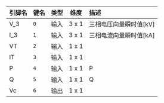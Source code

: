 <!--
DO NOT EDIT THIS FILE DIRECTLY.
This file is generated by tools/comp-docs.js.
All changes will be overwritten by regeneration.
-->

<slot class="model-pins">

| 引脚名 | 键名 | 类型 | 维度 | 描述 |
|:------ |:---- |:----:|:----:|:---- |
| V\_3 | `0` | 输入 | 3 x 1 | 三相电压向量瞬时值[kV] |
| I\_3 | `1` | 输入 | 3 x 1 | 三相电流向量瞬时值[kA] |
| VT | `2` | 输入 | 1 x 1 |  |
| IT | `3` | 输入 | 1 x 1 |  |
| P | `4` | 输入 | 1 x 1 | P |
| Q | `5` | 输入 | 1 x 1 | Q |
| Vc | `6` | 输出 | 1 x 1 |  |

</slot>
